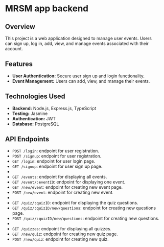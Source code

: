 # MRSM app backend

## Overview

This project is a web application designed to manage user events. Users can sign up, log in, add, view, and manage events associated with their account.

## Features

- **User Authentication:** Secure user sign up and login functionality.
- **Event Management:** Users can add, view, and manage their events.

## Technologies Used

- **Backend:** Node.js, Express.js, TypeScript
- **Testing:** Jasmine
- **Authentication:** JWT
- **Database:** PostgreSQL

## API Endpoints

- `POST /login`: endpoint for user registration.
- `POST /signup`: endpoint for user registration.
- `GET /login`: endpoint for user login page.
- `GET /signup`: endpoint for user sign up page.
- 
- `GET /events`: endpoint for displaying all events.
- `GET /event/:eventID`: endpoint for displaying one event.
- `GET /new/event`: endpoint for creating new event page.
- `POST /new/event`: endpoint for creating new event.
- 
- `GET /quiz/:quizID`: endpoint for displaying the quiz questions.
- `GET /quiz/:quizID/new/questions`: endpoint for creating new questions page.
- `POST /quiz/:quizID/new/questions`: endpoint for creating new questions.
- 
- `GET /quizzes`: endpoint for displaying all quizzes.
- `GET /new/quiz`: endpoint for creating new quiz page.
- `POST /new/quiz`: endpoint for creating new quiz.


